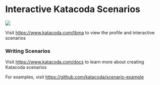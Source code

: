 # Interactive Katacoda Scenarios

[![](http://shields.katacoda.com/katacoda/tbma/count.svg)](https://www.katacoda.com/tbma "Get your profile on Katacoda.com")

Visit https://www.katacoda.com/tbma to view the profile and interactive scenarios

### Writing Scenarios
Visit https://www.katacoda.com/docs to learn more about creating Katacoda scenarios

For examples, visit https://github.com/katacoda/scenario-example
